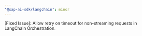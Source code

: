```yaml
---
'@sap-ai-sdk/langchain': minor
---
```


[Fixed Issue]: Allow retry on timeout for non-streaming requests in LangChain Orchestration.